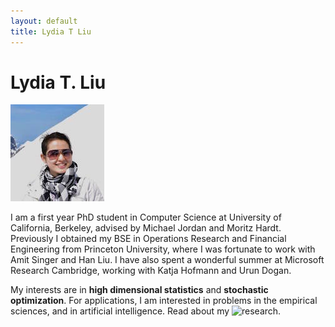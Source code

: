 ```yaml
---
layout: default
title: Lydia T Liu
---
```

	
	
# Lydia T. Liu #

<img src="img/me4.jpg" alt="Photo" class="leftside_image">

I am a first year PhD student in Computer Science at University of California, Berkeley, advised by Michael Jordan and Moritz Hardt.
			Previously I obtained my BSE in Operations Research and Financial Engineering from Princeton University, 
			where I was fortunate to work with Amit Singer and Han Liu. I have also spent a wonderful summer at Microsoft Research Cambridge, 
			working with Katja Hofmann and Urun Dogan.


My interests are in __high dimensional statistics__ and __stochastic optimization__. For applications,
			I am interested in problems in the empirical sciences, and in artificial intelligence. Read about my
			![research]("/projects").
	<!--<p> I am sometimes a <a href="/writing">poet</a>.</p> -->
